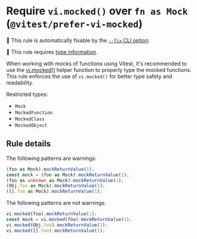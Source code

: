 # Require `vi.mocked()` over `fn as Mock` (`@vitest/prefer-vi-mocked`)

🔧 This rule is automatically fixable by the [`--fix` CLI option](https://eslint.org/docs/latest/user-guide/command-line-interface#--fix).

💭 This rule requires [type information](https://typescript-eslint.io/linting/typed-linting).

<!-- end auto-generated rule header -->

When working with mocks of functions using Vitest, it's recommended to use the
[vi.mocked()](https://vitest.dev/api/vi.html#vi-mocked) helper function to properly type the mocked functions.
This rule enforces the use of `vi.mocked()` for better type safety and readability.

Restricted types:

- `Mock`
- `MockedFunction`
- `MockedClass`
- `MockedObject`

## Rule details

The following patterns are warnings:

```typescript
(foo as Mock).mockReturnValue(1);
const mock = (foo as Mock).mockReturnValue(1);
(foo as unknown as Mock).mockReturnValue(1);
(Obj.foo as Mock).mockReturnValue(1);
([].foo as Mock).mockReturnValue(1);
```

The following patterns are not warnings:

```js
vi.mocked(foo).mockReturnValue(1);
const mock = vi.mocked(foo).mockReturnValue(1);
vi.mocked(Obj.foo).mockReturnValue(1);
vi.mocked([].foo).mockReturnValue(1);
```